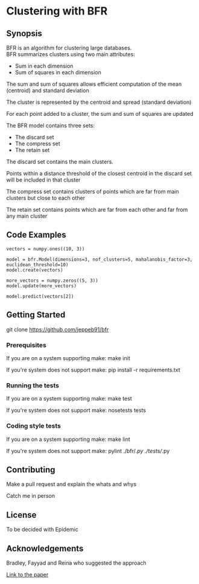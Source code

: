 # Clustering with BFR
## Synopsis
BFR is an algorithm for clustering large databases. <br />
BFR summarizes clusters using two main attributes:
* Sum in each dimension
* Sum of squares in each dimension

The sum and sum of squares allows efficient computation of the mean (centroid) and standard deviation

The cluster is represented by the centroid and spread (standard deviation)

For each point added to a cluster, the sum and sum of squares are updated

The BFR model contains three sets:
* The discard set
* The compress set
* The retain set

The discard set contains the main clusters.

Points within a distance threshold of the closest centroid in the discard set will be included in that cluster

The compress set contains clusters of points which are far from main clusters but close to each other

The retain set contains points which are far from each other and far from any main cluster
## Code Examples
    vectors = numpy.ones((10, 3))

    model = bfr.Model(dimensions=3, nof_clusters=5, mahalanobis_factor=3, euclidean_threshold=10)
    model.create(vectors)

    more_vectors = numpy.zeros((5, 3))
    model.update(more_vectors)

    model.predict(vectors[2])
## Getting Started
git clone https://github.com/jeppeb91/bfr
### Prerequisites
If you are on a system supporting make: make init

If you're system does not support make: pip install -r requirements.txt
### Running the tests
If you are on a system supporting make: make test

If you're system does not support make: nosetests tests
### Coding style tests
If you are on a system supporting make: make lint

If you're system does not support make: pylint ./bfr/*.py ./tests/*.py
## Contributing
Make a pull request and explain the whats and whys

Catch me in person
## License
To be decided with Epidemic
## Acknowledgements
Bradley, Fayyad and Reina who suggested the approach

[Link to the paper](https://www.aaai.org/Papers/KDD/1998/KDD98-002.pdf)



